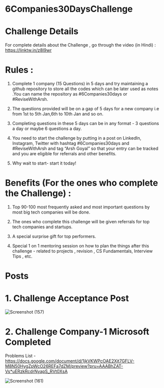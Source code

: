 # 6Companies30DaysChallenge

# Challenge Details
For complete details about the Challenge , go through the video (in Hindi) : https://linktw.in/z8I9wr


# Rules :

  1. Complete 1 company (15 Questions) in 5 days and try maintaining a github repository to store all the codes which can be later used as notes .You can name the repository as #6Companies30days or #ReviseWithArsh.
  
  2. The questions provided will be on a gap of 5 days for a new company i.e from 1st to 5th Jan,6th to 10th Jan and so on.
  
  3. Completing questions in these 5 days can be in any format - 3 questions a day or maybe 6 questions a day.
  
  4. You need to start the challenge by putting in a post on LinkedIn, Instagram, Twitter     with hashtag #6Companies30days and #ReviseWithArsh and tag “Arsh Goyal” so that your entry can be tracked and you are eligible for referrals and other benefits.
  
  5. Why wait to start- start it today!


# Benefits (For the ones who complete the Challenge) :

  1. Top 90-100 most frequently asked and most important questions by most big tech companies will be done.

  2. The ones who complete this challenge will be given referrals for top tech companies and startups.

  3. A special surprise gift for top performers.

  4. Special 1 on 1 mentoring session on how to plan the things after this challenge - related to projects , revision , CS Fundamentals, Interview Tips , etc.



# Posts


# 1. Challenge Acceptance Post

![Screenshot (157)](https://user-images.githubusercontent.com/68684840/210133355-cb428f0f-6420-423a-976a-1bf0f14a9b78.png)

# 2. Challenge Company-1 Microsoft Completed

Problems List - https://docs.google.com/document/d/1jkVKWPcOAE2Xjt7GFLV-M8N50HygZpWcO26REFa7dZM/preview?pru=AAABhZAT-Vs*uERzkRcdrNyapS_RVt0XsA

![Screenshot (161)](https://user-images.githubusercontent.com/68684840/210505665-2227edb6-b96c-4938-9ada-4892ab98f07f.png)



